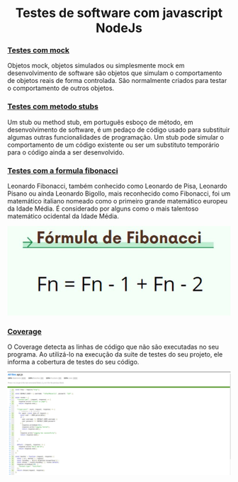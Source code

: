 <h1 align="center"> Testes de software com javascript NodeJs</h1>


### [Testes com mock](./mocks/)

Objetos mock, objetos simulados ou simplesmente mock em desenvolvimento de software são objetos que simulam o comportamento de objetos reais de forma controlada. São normalmente criados para testar o comportamento de outros objetos.


### [Testes com metodo stubs](./stubs/)

Um stub ou method stub, em português esboço de método, em desenvolvimento de software, é um pedaço de código usado para substituir algumas outras funcionalidades de programação. Um stub pode simular o comportamento de um código existente ou ser um substituto temporário para o código ainda a ser desenvolvido.

### [Testes com a formula fibonacci](./fibonacci/)

Leonardo Fibonacci, também conhecido como Leonardo de Pisa, Leonardo Pisano ou ainda Leonardo Bigollo, mais reconhecido como Fibonacci, foi um matemático italiano nomeado como o primeiro grande matemático europeu da Idade Média. É considerado por alguns como o mais talentoso matemático ocidental da Idade Média.

<div align="center">

  ![Formula de Fibonacci](./.github/formulaFibonacci.jpg)
</div>

### [Coverage](./coverage/)

O Coverage detecta as linhas de código que não são executadas no seu programa. Ao utilizá-lo na execução da suite de testes do seu projeto, ele informa a cobertura de testes do seu código.

<div align="center">

  ![100% coverage](./.github/coverage.png)
</div>
